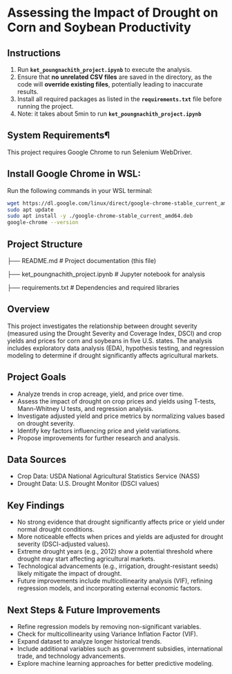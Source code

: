 # Assessing the Impact of Drought on Corn and Soybean Productivity

## Instructions  
1. Run **`ket_poungnachith_project.ipynb`** to execute the analysis.  
2. Ensure that **no unrelated CSV files** are saved in the directory, as the code will **override existing files**, potentially leading to inaccurate results.  
3. Install all required packages as listed in the **`requirements.txt`** file before running the project.
4. Note: it takes about 5min to run **`ket_poungnachith_project.ipynb`**

## System Requirements¶
This project requires Google Chrome to run Selenium WebDriver.

## Install Google Chrome in WSL:
Run the following commands in your WSL terminal:

```bash
wget https://dl.google.com/linux/direct/google-chrome-stable_current_amd64.deb
sudo apt update
sudo apt install -y ./google-chrome-stable_current_amd64.deb
google-chrome --version
```

## Project Structure
├── README.md                        # Project documentation (this file)

├── ket_poungnachith_project.ipynb   # Jupyter notebook for analysis

├── requirements.txt                 # Dependencies and required libraries

## Overview
This project investigates the relationship between drought severity (measured using the Drought Severity and Coverage Index, DSCI) and crop yields and prices for corn and soybeans in five U.S. states. The analysis includes exploratory data analysis (EDA), hypothesis testing, and regression modeling to determine if drought significantly affects agricultural markets.

## Project Goals
* Analyze trends in crop acreage, yield, and price over time.
* Assess the impact of drought on crop prices and yields using T-tests, Mann-Whitney U tests, and regression analysis.
* Investigate adjusted yield and price metrics by normalizing values based on drought severity.
* Identify key factors influencing price and yield variations.
* Propose improvements for further research and analysis.

## Data Sources
* Crop Data: USDA National Agricultural Statistics Service (NASS)
* Drought Data: U.S. Drought Monitor (DSCI values)

## Key Findings
* No strong evidence that drought significantly affects price or yield under normal drought conditions.
* More noticeable effects when prices and yields are adjusted for drought severity (DSCI-adjusted values).
* Extreme drought years (e.g., 2012) show a potential threshold where drought may start affecting agricultural markets.
* Technological advancements (e.g., irrigation, drought-resistant seeds) likely mitigate the impact of drought.
* Future improvements include multicollinearity analysis (VIF), refining regression models, and incorporating external economic factors.

## Next Steps & Future Improvements
* Refine regression models by removing non-significant variables.
* Check for multicollinearity using Variance Inflation Factor (VIF).
* Expand dataset to analyze longer historical trends.
* Include additional variables such as government subsidies, international trade, and technology advancements.
* Explore machine learning approaches for better predictive modeling.

